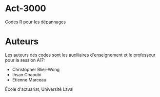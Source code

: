 # Act-3000
Codes R pour les dépannages

# Auteurs

Les auteurs des codes sont les auxiliaires d'enseignement et le professeur pour la session A17:


* Christopher Blier-Wong
* Ihsan Chaoubi
* Etienne Marceau

École d'actuariat, Université Laval 
